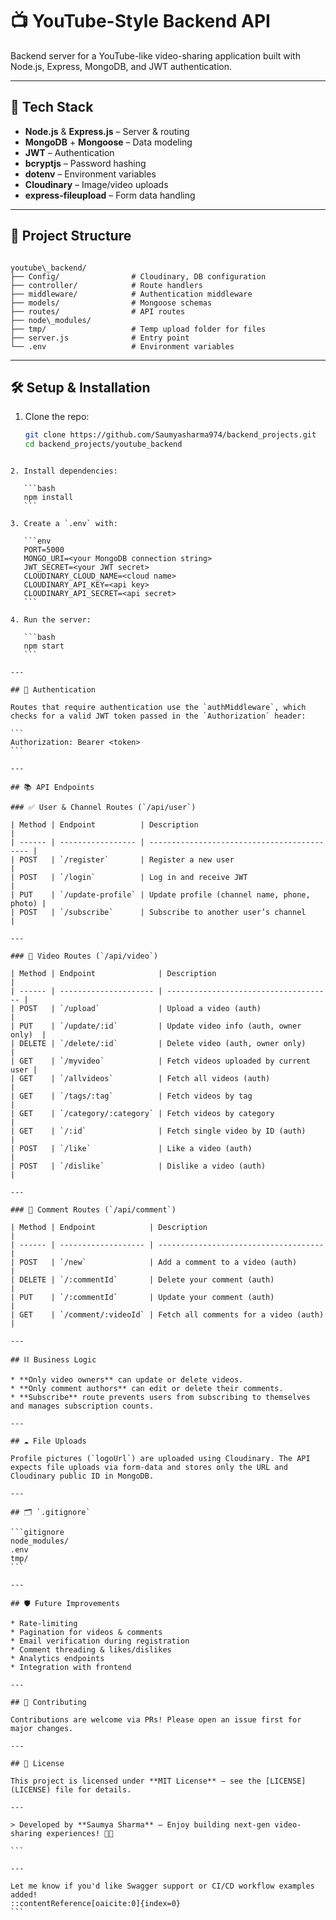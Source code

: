 
# 📺 YouTube-Style Backend API

Backend server for a YouTube-like video-sharing application built with Node.js, Express, MongoDB, and JWT authentication.

---

## 🔧 Tech Stack

- **Node.js** & **Express.js** – Server & routing
- **MongoDB** + **Mongoose** – Data modeling
- **JWT** – Authentication
- **bcryptjs** – Password hashing
- **dotenv** – Environment variables
- **Cloudinary** – Image/video uploads
- **express-fileupload** – Form data handling

---

## 🚀 Project Structure

```

youtube\_backend/
├── Config/                # Cloudinary, DB configuration
├── controller/            # Route handlers
├── middleware/            # Authentication middleware
├── models/                # Mongoose schemas
├── routes/                # API routes
├── node\_modules/
├── tmp/                   # Temp upload folder for files
├── server.js              # Entry point
└── .env                   # Environment variables

````

---

## 🛠️ Setup & Installation

1. Clone the repo:
   ```bash
   git clone https://github.com/Saumyasharma974/backend_projects.git
   cd backend_projects/youtube_backend
````

2. Install dependencies:

   ```bash
   npm install
   ```

3. Create a `.env` with:

   ```env
   PORT=5000
   MONGO_URI=<your MongoDB connection string>
   JWT_SECRET=<your JWT secret>
   CLOUDINARY_CLOUD_NAME=<cloud name>
   CLOUDINARY_API_KEY=<api key>
   CLOUDINARY_API_SECRET=<api secret>
   ```

4. Run the server:

   ```bash
   npm start
   ```

---

## 🔐 Authentication

Routes that require authentication use the `authMiddleware`, which checks for a valid JWT token passed in the `Authorization` header:

```
Authorization: Bearer <token>
```

---

## 📚 API Endpoints

### ✅ User & Channel Routes (`/api/user`)

| Method | Endpoint          | Description                                 |
| ------ | ----------------- | ------------------------------------------- |
| POST   | `/register`       | Register a new user                         |
| POST   | `/login`          | Log in and receive JWT                      |
| PUT    | `/update-profile` | Update profile (channel name, phone, photo) |
| POST   | `/subscribe`      | Subscribe to another user’s channel         |

---

### 🎥 Video Routes (`/api/video`)

| Method | Endpoint              | Description                           |
| ------ | --------------------- | ------------------------------------- |
| POST   | `/upload`             | Upload a video (auth)                 |
| PUT    | `/update/:id`         | Update video info (auth, owner only)  |
| DELETE | `/delete/:id`         | Delete video (auth, owner only)       |
| GET    | `/myvideo`            | Fetch videos uploaded by current user |
| GET    | `/allvideos`          | Fetch all videos (auth)               |
| GET    | `/tags/:tag`          | Fetch videos by tag                   |
| GET    | `/category/:category` | Fetch videos by category              |
| GET    | `/:id`                | Fetch single video by ID (auth)       |
| POST   | `/like`               | Like a video (auth)                   |
| POST   | `/dislike`            | Dislike a video (auth)                |

---

### 💬 Comment Routes (`/api/comment`)

| Method | Endpoint            | Description                           |
| ------ | ------------------- | ------------------------------------- |
| POST   | `/new`              | Add a comment to a video (auth)       |
| DELETE | `/:commentId`       | Delete your comment (auth)            |
| PUT    | `/:commentId`       | Update your comment (auth)            |
| GET    | `/comment/:videoId` | Fetch all comments for a video (auth) |

---

## ⛓️ Business Logic

* **Only video owners** can update or delete videos.
* **Only comment authors** can edit or delete their comments.
* **Subscribe** route prevents users from subscribing to themselves and manages subscription counts.

---

## ☁️ File Uploads

Profile pictures (`logoUrl`) are uploaded using Cloudinary. The API expects file uploads via form-data and stores only the URL and Cloudinary public ID in MongoDB.

---

## 🗂️ `.gitignore`

```gitignore
node_modules/
.env
tmp/
```

---

## 🛡️ Future Improvements

* Rate-limiting
* Pagination for videos & comments
* Email verification during registration
* Comment threading & likes/dislikes
* Analytics endpoints
* Integration with frontend

---

## 📝 Contributing

Contributions are welcome via PRs! Please open an issue first for major changes.

---

## 🧾 License

This project is licensed under **MIT License** — see the [LICENSE](LICENSE) file for details.

---

> Developed by **Saumya Sharma** – Enjoy building next-gen video-sharing experiences! 🎥🚀

```

---

Let me know if you'd like Swagger support or CI/CD workflow examples added!
::contentReference[oaicite:0]{index=0}
```
